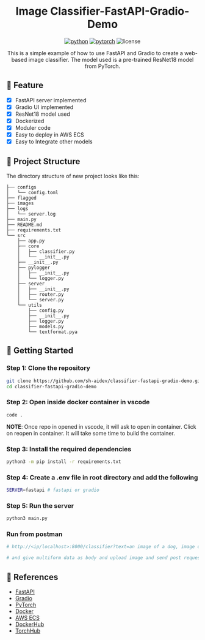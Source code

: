 <div align="center">

# Image Classifier-FastAPI-Gradio-Demo
[![python](https://img.shields.io/badge/-Python_%7C_3.10-blue?logo=python&logoColor=white)](https://github.com/pre-commit/pre-commit)
[![pytorch](https://img.shields.io/badge/PyTorch_2.0+-ee4c2c?logo=pytorch&logoColor=white)](https://pytorch.org/get-started/locally/)
![license](https://img.shields.io/badge/License-MIT-green?logo=mit&logoColor=white)

This is a simple example of how to use FastAPI and Gradio to create a web-based image classifier. The model used is a pre-trained ResNet18 model from PyTorch.
</div>

## 📌 Feature
- [x] FastAPI server implemented
- [x] Gradio UI implemented
- [x] ResNet18 model used
- [x] Dockerized
- [x] Moduler code
- [x] Easy to deploy in AWS ECS
- [x] Easy to Integrate other models

## 📁  Project Structure
The directory structure of new project looks like this:

```
├── configs
│   └── config.toml
├── flagged
├── images
├── logs
│   └── server.log
├── main.py
├── README.md
├── requirements.txt
└── src
    ├── app.py
    ├── core
    │   ├── classifier.py
    │   └── __init__.py
    ├── __init__.py
    ├── pylogger
    │   ├── __init__.py
    │   └── logger.py
    ├── server
    │   ├── __init__.py
    │   ├── router.py
    │   └── server.py
    └── utils
        ├── config.py
        ├── __init__.py
        ├── logger.py
        ├── models.py
        └── textformat.pya
```

## 🚀 Getting Started

### Step 1: Clone the repository
```bash
git clone https://github.com/sh-aidev/classifier-fastapi-gradio-demo.git
cd classifier-fastapi-gradio-demo
```

### Step 2: Open inside docker container in vscode

```bash
code .
```
**NOTE**: Once repo in opened in vscode, it will ask to open in container. Click on reopen in container. It will take some time to build the container.

### Step 3: Install the required dependencies

```bash
python3 -m pip install -r requirements.txt
```
### Step 4: Create a .env file in root directory and add the following

```bash
SERVER=fastapi # fastapi or gradio
```
### Step 5: Run the server

```bash
python3 main.py
```

### Run from postman

```bash
# http://<ip/localhost>:8000/classifier?text=an image of a dog, image of a cat

# and give multiform data as body and upload image and send post request.
```

## 📜  References
- [FastAPI](https://fastapi.tiangolo.com/)
- [Gradio](https://www.gradio.app/)
- [PyTorch](https://pytorch.org/)
- [Docker](https://www.docker.com/)
- [AWS ECS](https://aws.amazon.com/ecs/)
- [DockerHub](https://hub.docker.com/)
- [TorchHub](https://pytorch.org/hub/)